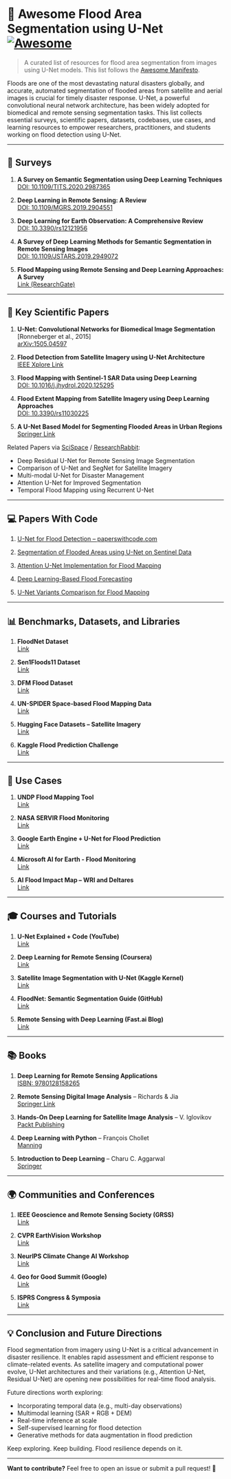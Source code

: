 # 🌊 Awesome Flood Area Segmentation using U-Net [![Awesome](https://awesome.re/badge.svg)](https://awesome.re)

> A curated list of resources for flood area segmentation from images using U-Net models. This list follows the [Awesome Manifesto](https://github.com/sindresorhus/awesome/blob/main/awesome.md).

Floods are one of the most devastating natural disasters globally, and accurate, automated segmentation of flooded areas from satellite and aerial images is crucial for timely disaster response. U-Net, a powerful convolutional neural network architecture, has been widely adopted for biomedical and remote sensing segmentation tasks. This list collects essential surveys, scientific papers, datasets, codebases, use cases, and learning resources to empower researchers, practitioners, and students working on flood detection using U-Net.

---

## 📑 Surveys

1. **A Survey on Semantic Segmentation using Deep Learning Techniques**  
   [DOI: 10.1109/TITS.2020.2987365](https://doi.org/10.1109/TITS.2020.2987365)

2. **Deep Learning in Remote Sensing: A Review**  
   [DOI: 10.1109/MGRS.2019.2904551](https://doi.org/10.1109/MGRS.2019.2904551)

3. **Deep Learning for Earth Observation: A Comprehensive Review**  
   [DOI: 10.3390/rs12121956](https://doi.org/10.3390/rs12121956)

4. **A Survey of Deep Learning Methods for Semantic Segmentation in Remote Sensing Images**  
   [DOI: 10.1109/JSTARS.2019.2949072](https://doi.org/10.1109/JSTARS.2019.2949072)

5. **Flood Mapping using Remote Sensing and Deep Learning Approaches: A Survey**  
   [Link (ResearchGate)](https://www.researchgate.net/publication/349538012)

---

## 🧠 Key Scientific Papers

1. **U-Net: Convolutional Networks for Biomedical Image Segmentation**  
   [Ronneberger et al., 2015]  
   [arXiv:1505.04597](https://arxiv.org/abs/1505.04597)

2. **Flood Detection from Satellite Imagery using U-Net Architecture**  
   [IEEE Xplore Link](https://ieeexplore.ieee.org/document/9238936)

3. **Flood Mapping with Sentinel-1 SAR Data using Deep Learning**  
   [DOI: 10.1016/j.jhydrol.2020.125295](https://doi.org/10.1016/j.jhydrol.2020.125295)

4. **Flood Extent Mapping from Satellite Imagery using Deep Learning Approaches**  
   [DOI: 10.3390/rs11030225](https://doi.org/10.3390/rs11030225)

5. **A U-Net Based Model for Segmenting Flooded Areas in Urban Regions**  
   [Springer Link](https://link.springer.com/chapter/10.1007/978-3-030-36687-2_19)

Related Papers via [SciSpace](https://scispace.com/) / [ResearchRabbit](https://researchrabbitapp.com/):
- Deep Residual U-Net for Remote Sensing Image Segmentation
- Comparison of U-Net and SegNet for Satellite Imagery
- Multi-modal U-Net for Disaster Management
- Attention U-Net for Improved Segmentation
- Temporal Flood Mapping using Recurrent U-Net

---

## 💻 Papers With Code

1. [U-Net for Flood Detection – paperswithcode.com](https://paperswithcode.com/paper/deep-learning-based-flood-detection-using)

2. [Segmentation of Flooded Areas using U-Net on Sentinel Data](https://paperswithcode.com/paper/flood-detection-using-unet-and-sentinel-1)

3. [Attention U-Net Implementation for Flood Mapping](https://paperswithcode.com/paper/floodnet-a-high-resolution-flood-dataset-and)

4. [Deep Learning-Based Flood Forecasting](https://paperswithcode.com/paper/deep-learning-based-flood-forecasting-a-case)

5. [U-Net Variants Comparison for Flood Mapping](https://paperswithcode.com/task/flood-segmentation)

---

## 📊 Benchmarks, Datasets, and Libraries

1. **FloodNet Dataset**  
   [Link](https://github.com/SHI-Labs/FloodNet)

2. **Sen1Floods11 Dataset**  
   [Link](https://cloud.google.com/blog/products/data-analytics/sen1floods11)

3. **DFM Flood Dataset**  
   [Link](https://data.humdata.org/dataset/dataset-for-flood-mapping)

4. **UN-SPIDER Space-based Flood Mapping Data**  
   [Link](https://www.un-spider.org/)

5. **Hugging Face Datasets – Satellite Imagery**  
   [Link](https://huggingface.co/datasets?search=satellite)

6. **Kaggle Flood Prediction Challenge**  
   [Link](https://www.kaggle.com/datasets/ratthachat/flood-area-dataset)

---

## 🧪 Use Cases

1. **UNDP Flood Mapping Tool**  
   [Link](https://www.undp.org/publications/flood-map)

2. **NASA SERVIR Flood Monitoring**  
   [Link](https://www.nasa.gov/mission_pages/servir/flood-monitoring)

3. **Google Earth Engine + U-Net for Flood Prediction**  
   [Link](https://developers.google.com/earth-engine)

4. **Microsoft AI for Earth - Flood Monitoring**  
   [Link](https://www.microsoft.com/en-us/ai/ai-for-earth)

5. **AI Flood Impact Map – WRI and Deltares**  
   [Link](https://www.wri.org/initiatives/aqueduct)

---

## 🎓 Courses and Tutorials

1. **U-Net Explained + Code (YouTube)**  
   [Link](https://www.youtube.com/watch?v=IHq1t7NxS8k)

2. **Deep Learning for Remote Sensing (Coursera)**  
   [Link](https://www.coursera.org/learn/deep-learning-remote-sensing)

3. **Satellite Image Segmentation with U-Net (Kaggle Kernel)**  
   [Link](https://www.kaggle.com/code/kmader/baseline-u-net-model)

4. **FloodNet: Semantic Segmentation Guide (GitHub)**  
   [Link](https://github.com/SHI-Labs/FloodNet)

5. **Remote Sensing with Deep Learning (Fast.ai Blog)**  
   [Link](https://www.fast.ai/2020/04/13/deep-learning-satellites/)

---

## 📚 Books

1. **Deep Learning for Remote Sensing Applications**  
   [ISBN: 9780128158265](https://www.sciencedirect.com/book/9780128158265)

2. **Remote Sensing Digital Image Analysis** – Richards & Jia  
   [Springer Link](https://link.springer.com/book/10.1007/978-3-662-53958-6)

3. **Hands-On Deep Learning for Satellite Image Analysis** – V. Iglovikov  
   [Packt Publishing](https://www.packtpub.com/product/hands-on-deep-learning-for-satellite-image-analysis/9781801079694)

4. **Deep Learning with Python** – François Chollet  
   [Manning](https://www.manning.com/books/deep-learning-with-python)

5. **Introduction to Deep Learning** – Charu C. Aggarwal  
   [Springer](https://www.springer.com/gp/book/9783319944623)

---

## 🌍 Communities and Conferences

1. **IEEE Geoscience and Remote Sensing Society (GRSS)**  
   [Link](https://www.grss-ieee.org/)

2. **CVPR EarthVision Workshop**  
   [Link](https://earthvision.work/)

3. **NeurIPS Climate Change AI Workshop**  
   [Link](https://www.climatechange.ai/events/neurips2023)

4. **Geo for Good Summit (Google)**  
   [Link](https://geo.google.com/geoforgood/)

5. **ISPRS Congress & Symposia**  
   [Link](https://www.isprs.org/congresses.aspx)

---

## 💡 Conclusion and Future Directions

Flood segmentation from imagery using U-Net is a critical advancement in disaster resilience. It enables rapid assessment and efficient response to climate-related events. As satellite imagery and computational power evolve, U-Net architectures and their variations (e.g., Attention U-Net, Residual U-Net) are opening new possibilities for real-time flood analysis.

Future directions worth exploring:
- Incorporating temporal data (e.g., multi-day observations)
- Multimodal learning (SAR + RGB + DEM)
- Real-time inference at scale
- Self-supervised learning for flood detection
- Generative methods for data augmentation in flood prediction

Keep exploring. Keep building. Flood resilience depends on it.

---

**Want to contribute?** Feel free to open an issue or submit a pull request! 🎯

